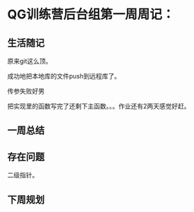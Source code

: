 # QG训练营后台组第一周周记：


## 生活随记

原来git这么顶。

成功地把本地库的文件push到远程库了。

传参失败好男

把实现里的函数写完了还剩下主函数。。。作业还有2两天感觉好赶。

## 一周总结



## 存在问题

二级指针。

## 下周规划



